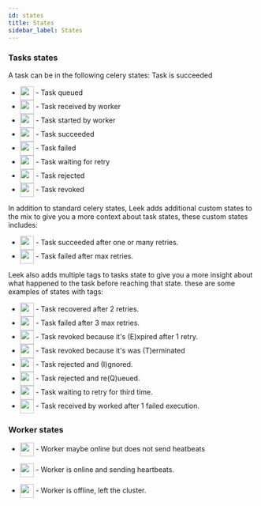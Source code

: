 ```yaml
---
id: states
title: States
sidebar_label: States
---
```


### Tasks states

A task can be in the following celery states:
 Task is succeeded    


- <img src="/img/docs/task-queued.png" height="28" align="center" /> - Task queued
- <img src="/img/docs/task-received.png" height="28" align="center" /> - Task received by worker
- <img src="/img/docs/task-started.png" height="28" align="center" /> - Task started by worker
- <img src="/img/docs/task-succeeded.png" height="28" align="center" /> - Task succeeded 
- <img src="/img/docs/task-failed.png" height="28" align="center" /> - Task failed
- <img src="/img/docs/task-retry.png" height="28" align="center" /> - Task waiting for retry
- <img src="/img/docs/task-rejected.png" height="28" align="center" /> - Task rejected
- <img src="/img/docs/task-revoked.png" height="28" align="center" /> - Task revoked

In addition to standard celery states, Leek adds additional custom states to the mix to give you a more context about 
task states, these custom states includes:

- <img src="/img/docs/task-recovered.png" height="28" align="center" /> - Task succeeded after one or many retries.
- <img src="/img/docs/task-critical.png" height="28" align="center" /> - Task failed after max retries.

Leek also adds multiple tags to tasks state to give you a more insight about what happened to the task before reaching 
that state. these are some examples of states with tags:

- <img src="/img/docs/task-recovered-tag.png" height="28" align="center" /> - Task recovered after 2 retries.
- <img src="/img/docs/task-critical-tag.png" height="28" align="center" /> - Task failed after 3 max retries.
- <img src="/img/docs/task-revoked-expired.png" height="28" align="center" /> - Task revoked because it's (E)xpired 
after 1 retry.
- <img src="/img/docs/task-revoked-terminated.png" height="28" align="center" /> - Task revoked because it's was 
(T)erminated
- <img src="/img/docs/task-rejected-ignored.png" height="28" align="center" /> - Task rejected and (I)gnored.
- <img src="/img/docs/task-rejected-requeued.png" height="28" align="center" /> - Task rejected and re(Q)ueued.
- <img src="/img/docs/task-retry-tag.png" height="28" align="center" /> - Task waiting to retry for third time.
- <img src="/img/docs/task-received-tag.png" height="28" align="center" /> - Task received by worked after 1 failed 
execution.

### Worker states
- <img src="/img/docs/worker-online.png" height="28" align="center" /> - Worker maybe online but does not send heatbeats

- <img src="/img/docs/worker-heartbeat.png" height="28" align="center" /> - Worker is online and sending heartbeats.

- <img src="/img/docs/worker-offline.png" height="28" align="center" /> - Worker is offline, left the cluster.